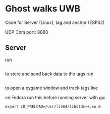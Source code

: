 # Ghost walks UWB
Code for Server (Linux), tag and anchor (ESP32)

UDP Com port: 8888

## Server
run 
```server.py
```
to store and send back data to the tags
run 
```python script.py -gui
```
to open a pygame window and track tags live

on Fedora run this before running server with gui
```
export LD_PRELOAD=/usr/lib64/libstdc++.so.6
```
